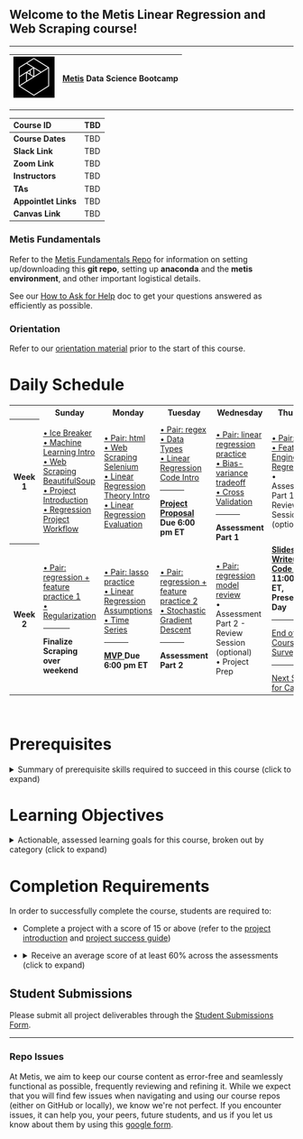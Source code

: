 ## Welcome to the Metis Linear Regression and Web Scraping course!
---

| ![Metis logo](/resources/metis.png)      |  [Metis](http://www.thisismetis.com/) Data Science Bootcamp    |
|------|-------|  

---
| **Course ID** | TBD   |
|:------|:-------|
| **Course Dates** | TBD   |
| **Slack Link** |  TBD |
| **Zoom Link** |  TBD |
| **Instructors** |  TBD |
| **TAs** |  TBD |
| **Appointlet Links** |  TBD |
| **Canvas Link** |  TBD |

### Metis Fundamentals  

Refer to the [Metis Fundamentals Repo](https://github.com/thisismetis/NBM_Metis_Fundamentals) for information on setting up/downloading this **git repo**, setting up **anaconda** and the **metis environment**, and other important logistical details.

See our [How to Ask for Help](https://github.com/thisismetis/Metis_Fundamentals/blob/main/metis_intro/askforhelp.md) doc to get your questions answered as efficiently as possible.

### Orientation

Refer to our [orientation material](https://github.com/thisismetis/Metis_Fundamentals/blob/main/orientation/readme.md) prior to the start of this course.

# Daily Schedule

<table width="100%">
 <tr>
  <th>
  </th>
  <th>
   Sunday
  </th>
  <th>
   Monday
  </th>
  <th>
   Tuesday
  </th>
  <th>
   Wednesday
  </th>
  <th>
   Thursday
  </th>
 </tr>
 
 <tr>
  <th>
   Week 1
  </th>
  <td width="20%">
   <a href="/curriculum/icebreaker">
    • Ice Breaker
   </a>
   <br/>
   <a href="/curriculum/machine-learning-intro">
    • Machine Learning Intro
   </a>
   <br/>
   <a href="/curriculum/web-scraping-beautifulsoup">
    • Web Scraping BeautifulSoup
   </a>
   <br/>
   <a href="/curriculum/project-introduction">
    • Project Introduction
   </a>
   <br/>
    <a href="/curriculum/regression-workflow">
    • Regression Project Workflow
   </a>
   <br/>
  </td>
  <td width="20%">
   <a href="pairs/html">
    • Pair: html
   </a>
   <br/>
   <a href="/curriculum/web-scraping-selenium">
    • Web Scraping Selenium
   </a>
   <br/>
   <a href="/curriculum/linear-regression-theory-intro">
    • Linear Regression Theory Intro
   </a>
   <br/>
   <a href="/curriculum/linear-regression-evaluation">
    • Linear Regression Evaluation
   </a>
   <br/>
  </td>
  <td width="20%">
   <a href="pairs/regex">
    • Pair: regex
   </a>
   <br/>
    <a href="/curriculum/data-types">
    • Data Types
   </a>
   <br/>
   <a href="/curriculum/linear-regression-code-intro">
    • Linear Regression Code Intro
   </a>
   <br/>
   <hr align="left" width="50%"/>
   <b> <a href="https://github.com/thisismetis/NBM_Metis_Fundamentals/tree/master/project_deliverable_templates/project_proposal.md"> Project Proposal </a> Due 6:00 pm ET</b>
  </td>
  <td width="20%">
   <br/>
   <a href="pairs/regression_practice">
    • Pair: linear regression practice
   </a>
   <br/>
   <a href="/curriculum/bias-variance">
    • Bias-variance tradeoff
   <br/>
   <a href="/curriculum/cross-validation">
    • Cross Validation
    </a>
   <br/>
   <hr align="left" width="50%"/>
   <b> Assessment Part 1</b>
  </td>
  <td width="20%">
     <a href="pairs/noise">
    • Pair: noise
   </a>
   <br/>
   </a>
   <a href="/curriculum/feature-engineering-regression">
    • Feature Engineering Regression
   </a>
   <br/>
    • Assessment Part 1 - Review Session (optional)
   <br/>
  </td>
 </tr>
 <tr>
  <th>
   Week 2
  </th>
  <td width="20%">
   <a href="pairs/regression_FE_1">
    • Pair: regression + feature practice 1
   </a>
   <br/>
   <a href="/curriculum/regularization">
    • Regularization
   </a>
   <br/>
   <hr align="left" width="50%"/>
   <b> Finalize Scraping over weekend</b>
  </td>
  <td width="20%">
   <a href="pairs/lasso">
    • Pair: lasso practice
   </a>
   <br/>
   <a href="/curriculum/linear-regression-assumptions">
    • Linear Regression Assumptions
   </a>
   <br/>
   <a href="/curriculum/time-series">
    • Time Series
   </a>
   <br/>
   <hr align="left" width="50%"/>
   <b> <a href="https://github.com/thisismetis/NBM_Metis_Fundamentals/tree/master/project_deliverable_templates/mvp.md"> MVP </a> Due 6:00 pm ET</b>
  </td>
  <td width="20%">
   <a href="pairs/regression_FE_2">
    • Pair: regression + feature practice 2
   </a>
   <br/>
   <a href="/curriculum/stochastic-gradient-descent">
    • Stochastic Gradient Descent
   </a>
   <br/>
   <hr align="left" width="50%"/>
   <b> Assessment Part 2</b>
  </td>
  <td width="20%">
   <a href="pairs/regression_review">
    • Pair: regression model review
   </a>
   <br/>
    • Assessment Part 2 - Review Session (optional)
   <br/>
    • Project Prep
   <br/>
  </td>
  <td width="20%">
   <b> <a href="https://github.com/thisismetis/NBM_Metis_Fundamentals/tree/master/project_deliverable_templates/final_deliverable.md"> Slides, Writeup, Code </a> Due 11:00 am ET, Presentation Day</b>
   <br/>
   <hr align="left" width="50%"/>
   <a href="https://forms.gle/oYAM5t2jG9yUZdcKA"> End of Course Survey </a>
   <br/>
   <hr align="left" width="50%"/>
   <a href="/careers"> Next Steps for Careers </a> 
   <br/>
  </td>
 </tr>

</table>
<br>

# Prerequisites

<details><summary> Summary of prerequisite skills required to succeed in this course (click to expand) </summary>
 
* Students should be proficient in general python, pandas, and basic visualization libraries -- able to comfortably use these tools in order to explore, analyze, and visualize tabular datasets 
* Students should be comfortable with the mathematics fundamentals of machine learning including calculus, linear algebra, probability, and statistics
 
</details>

# Learning Objectives

<details><summary> Actionable, assessed learning goals for this course, broken out by category (click to expand) </summary>
  
**Machine Learning Fundamentals**
 
1. Use proper machine learning terminology to precisely describe modeling applications, matching different modeling approaches to their appropriate use. 
2. Precisely relate the theoretical concept of predictive model complexity (bias/variance tradeoff) to model building and tuning in practice.
3. Effectively and appropriately describe and apply model selection and evaluation techniques, including validation, cross-validation, and testing.

**Web Scraping**
 
1.  Correctly describe the purpose and applications of python scraping libraries, including their respective strengths and limitations.
2.  Demonstrate proficiency in web scraping syntax, successfully leveraging it to navigate HTML hierarchy and extract information from it.

**Linear Regression Theory and Evaluation**

1. Correctly express the fundamentals of linear regression models, including their functional form, cost function, and theoretical assumptions and limitations.
2. Properly define and interpret key regression evaluation metrics including R<sup>2</sup> and mean absolute error.
3. Formally describe regularized linear regression, including its relationship with the bias/variance tradeoff, regularized cost functions, and the major practical differences between LASSO and ridge regularization. 

**Linear Regression in Application**

1. Demonstrate ability to properly use the data handling and preprocessing techniques that are most commonly leveraged by linear regression models, including handling of categorical data, outliers, null/missing values, and scaling.
2. Properly interpret visual information as it relates to linear regression modeling, using it to gain insight into feature-target relationships and generate feature engineering ideas. 
3. Effectively apply linear regression concepts to real-world business problems, determining useful features and which success metrics and techniques (including time series methods and mini-batch gradient descent) are appropriate for the problem.

</details>

# Completion Requirements

In order to successfully complete the course, students are required to:

* Complete a project with a score of 15 or above (refer to the [project introduction](./curriculum/project-introduction/project_intro.md) and [project success guide](./curriculum/project-introduction/project_success_guide.md))

* <details><summary> Receive an average score of at least 60% across the assessments (click to expand) </summary>

   There will be assessments throughout the course (refer to the schedule above); students will be given access to an assessment to complete at that time. Each assessment will consist of 20 multiple choice questions (with four options per question), which students will have 60 minutes to complete. The assessments are open-book.
   
   The assessment will have questions related to the learning objectives detailed above. The objectives give a roadmap of which areas should be focused on in preparation.

</details>

## Student Submissions
Please submit all project deliverables through the [Student Submissions Form](https://forms.gle/YzMfYxAXEx2Zz8pk9).

---

### Repo Issues

At Metis, we aim to keep our course content as error-free and seamlessly functional as possible, frequently reviewing and refining it. While we expect that you will find few issues when navigating and using our course repos (either on GitHub or locally), we know we're not perfect. If you encounter issues, it can help you, your peers, future students, and us if you let us know about them by using this [google form](https://docs.google.com/forms/d/e/1FAIpQLSde-RqyXVR-UXvMbhZSp068__rw--36hrLGPsqtp-XJUDWh5g/viewform?usp=sf_link).

